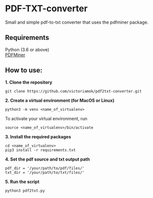 # PDF-TXT-converter

Small and simple pdf-to-txt converter that uses the pdfminer package. 

## Requirements

Python (3.6 or above) \
[PDFMiner](https://pypi.org/project/pdfminer/) 

## How to use:

**1. Clone the repository**
```
git clone https://github.com/victoriamok/pdf2txt-converter.git
```
**2. Create a virtual environment (for MacOS or Linux)**
```
python3 -m venv <name_of_virtualenv>
```
To activate your virtual environment, run
```
source <name_of_virtualenv>/bin/activate
```
**3. Install the required packages**
```
cd <name_of_virtualenv>
pip3 install -r requirements.txt
```
**4. Set the pdf source and txt output path**
```
pdf_dir = '/your/path/to/pdf/files/'
txt_dir = '/your/path/to/txt/files/'
```
**5. Run the script**
```
python3 pdf2txt.py 
```
